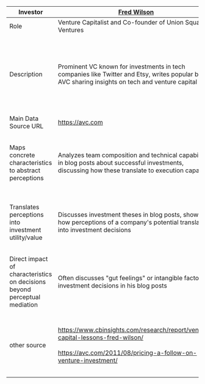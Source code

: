 
| Investor                                                                  | [Fred Wilson](https://en.wikipedia.org/wiki/Fred_Wilson_(financier))                                                                                    | Bill Gurley                                                                                                                                                                                                                                                          | [M.G. Siegler](https://en.wikipedia.org/wiki/M._G._Siegler)                                                                        | [Naval Ravikant](https://www.cbinsights.com/investor/naval-ravikant)                                                          | [Ryan Caldbeck](https://circleup.com/team/ryan-caldbeck)                                                                   |
| ------------------------------------------------------------------------- | ------------------------------------------------------------------------------------------------------------------------------------------------------- | -------------------------------------------------------------------------------------------------------------------------------------------------------------------------------------------------------------------------------------------------------------------- | ---------------------------------------------------------------------------------------------------------------------------------- | ----------------------------------------------------------------------------------------------------------------------------- | -------------------------------------------------------------------------------------------------------------------------- |
| Role                                                                      | Venture Capitalist and Co-founder of Union Square Ventures                                                                                              | General Partner at Benchmark                                                                                                                                                                                                                                         | General Partner at Google Ventures                                                                                                 | Co-founder of AngelList and Angel Investor                                                                                    | Co-founder and Chairman of CircleUp                                                                                        |
| Description                                                               | Prominent VC known for investments in tech companies like Twitter and Etsy, writes popular blog AVC sharing insights on tech and venture capital        | Renowned for investing in companies like Uber at Benchmark, shares strategic insights on his blog Above the Crowd                                                                                                                                                    | Focuses on technology and media investments at Google Ventures, has background as tech journalist informing investment perspective | Leading figure in entrepreneurial philosophy and early-stage investment wisdom, shares insights through interviews and essays | Emphasizes transparency in private equity, uses data-driven approaches at CircleUp to foster investment in consumer brands |
| Main Data Source URL                                                      | https://avc.com<br>                                                                                                                                     | https://abovethecrowd.com                                                                                                                                                                                                                                            | https://500ish.com                                                                                                                 | https://nav.al                                                                                                                | https://circleup.com/blog                                                                                                  |
| Maps concrete characteristics to abstract perceptions                     | Analyzes team composition and technical capabilities in blog posts about successful investments, discussing how these translate to execution capability | Examines market trends and company metrics in his writings, showing how these inform perceptions of market understanding                                                                                                                                             | Leverages his tech journalism background to assess technical capabilities and market fit, often discussed in his Medium posts      | Emphasizes founder qualities and team dynamics in podcasts and essays, linking these to perceptions of execution capability   | Uses data-driven approach to map concrete product and market characteristics to abstract perceptions of brand potential    |
| Translates perceptions into investment utility/value                      | Discusses investment theses in blog posts, showing how perceptions of a company's potential translate into investment decisions                         | Provides detailed analyses in his blog posts of how market perceptions and company metrics influence investment value                                                                                                                                                | Shares insights on how Google Ventures evaluates potential investments, often in interviews or conference talks                    | Offers frameworks for startup evaluation in his content, demonstrating how perceptions translate to investment decisions      | Explains CircleUp's quantitative approach to valuing consumer brands based on various perceptual factors                   |
| Direct impact of characteristics on decisions beyond perceptual mediation | Often discusses "gut feelings" or intangible factors in investment decisions in his blog posts                                                          | Mentions the importance of founder personality and other direct factors in his writings and interviews                                                                                                                                                               | Occasionally discusses how certain direct characteristics can override other considerations in investment decisions                | Emphasizes the importance of founder-investor fit and other direct factors in his podcasts and writings                       | Discusses how CircleUp's algorithm considers direct characteristics alongside perceptual factors in investment decisions   |
| other source                                                              | https://www.cbinsights.com/research/report/venture-capital-lessons-fred-wilson/<br><br> https://avc.com/2011/08/pricing-a-follow-on-venture-investment/ | https://abovethecrowd.com/2009/08/24/what-is-really-happening-to-the-venture-capital-industry/<br><br>https://abovethecrowd.com/2020/08/23/going-public-circa-2020-door-3-the-spac/<br>https://abovethecrowd.com/2020/08/23/going-public-circa-2020-door-3-the-spac/ | [M.G. Siegler Explains the Current Venture Crisis and Google’s Antitrust Woes 2023]( https://www.youtube.com/watch?v=UMizwOPI3w8)  | https://thenextweb.com/news/naval-ravikant-talks-in-depth-on-twitter-bubbles-new-york-and-start-fund-interview-part-2         | https://circleup.com/about-us                                                                                              |
